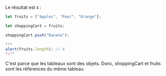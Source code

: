 Le résultat est `4` :

```js run
let fruits = ["Apples", "Pear", "Orange"];

let shoppingCart = fruits;

shoppingCart.push("Banana");

*!*
alert(fruits.length); // 4
*/!*
```

C'est parce que les tableaux sont des objets. Donc, shoppingCart et fruits sont les références du même tableau.
